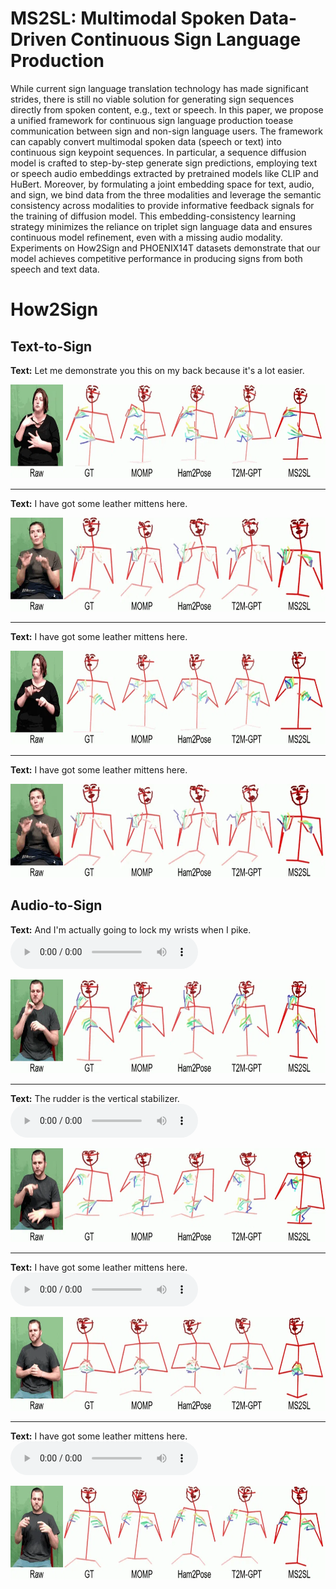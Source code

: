 # MS2SL: Multimodal Spoken Data-Driven Continuous Sign Language Production
While current sign language translation technology has made significant strides, there is still no viable solution for generating sign sequences directly from spoken content, e.g., text or speech. 
In this paper, we propose a unified framework for continuous sign language production toease communication between sign and non-sign language users. The framework can capably convert multimodal 
spoken data (speech or text) into continuous sign keypoint sequences. In particular, a sequence diffusion model is crafted to step-by-step generate sign predictions, employing text or speech audio 
embeddings extracted by pretrained models like CLIP and HuBert. Moreover, by formulating a joint embedding space for text, audio, and sign, we bind data from the three modalities and leverage the 
semantic consistency across modalities to provide informative feedback signals for the training of diffusion model. This embedding-consistency learning strategy minimizes the reliance on triplet 
sign language data and ensures continuous model refinement, even with a missing audio modality. Experiments on How2Sign and PHOENIX14T datasets demonstrate that our model achieves competitive 
performance in producing signs from both speech and text data.

# How2Sign
## Text-to-Sign
**Text:** Let me demonstrate you this on my back because it's a lot easier.

<img src="samples/G3GcPpidwxk_9-5-rgb_front/G3GcPpidwxk_9-5-rgb_front.webp" width="984" height="150" alt="WebP Image">
	
-------------------------------------------------------------------------------------------------------------------------------------------------------------------------------------------------------------

**Text:** I have got some leather mittens here.

<img src="samples/fzOH00UZg84_2-8-rgb_front/fzOH00UZg84_2-8-rgb_front.webp" width="984" height="150" alt="WebP Image">

-------------------------------------------------------------------------------------------------------------------------------------------------------------------------------------------------------------

**Text:** I have got some leather mittens here.

<img src="samples/G3GcPpidwxk_17-5-rgb_front/G3GcPpidwxk_17-5-rgb_front.webp" width="984" height="150" alt="WebP Image">

-------------------------------------------------------------------------------------------------------------------------------------------------------------------------------------------------------------

**Text:** I have got some leather mittens here.

<img src="samples/fzOH00UZg84_2-8-rgb_front/fzOH00UZg84_2-8-rgb_front.webp" width="984" height="150" alt="WebP Image">
	

## Audio-to-Sign

**Text:** And I'm actually going to lock my wrists when I pike.
<audio src="./samples/-g0iPSnQt6w_12-1-rgb_front/-g0iPSnQt6w_12-1-rgb_front.mp3" controls style="width: 300px;" type="audio/mpeg"></audio>

<img src="samples/-g0iPSnQt6w_12-1-rgb_front/-g0iPSnQt6w_12-1-rgb_front.webp" width="984" height="150" alt="WebP Image">


-------------------------------------------------------------------------------------------------------------------------------------------------------------------------------------------------------------

**Text:** The rudder is the vertical stabilizer.
<audio src="./samples/-fZc293MpJk_6-1-rgb_front/-fZc293MpJk_6-1-rgb_front.mp3" controls style="width: 300px;" type="audio/mpeg"></audio>

<img src="samples/-fZc293MpJk_6-1-rgb_front/-fZc293MpJk_6-1-rgb_front.webp" width="984" height="150" alt="WebP Image">

-------------------------------------------------------------------------------------------------------------------------------------------------------------------------------------------------------------

**Text:** I have got some leather mittens here.
<audio src="./samples/-g45vqccdzI_4-1-rgb_front/-g45vqccdzI_4-1-rgb_front.mp3" controls style="width: 300px;" type="audio/mpeg"></audio>

<img src="samples/-g45vqccdzI_4-1-rgb_front/-g45vqccdzI_4-1-rgb_front.webp" width="984" height="150" alt="WebP Image">

-------------------------------------------------------------------------------------------------------------------------------------------------------------------------------------------------------------

**Text:** I have got some leather mittens here.
<audio src="./samples/-g45vqccdzI_10-1-rgb_front/-g45vqccdzI_10-1-rgb_front.mp3" controls style="width: 300px;" type="audio/mpeg"></audio>

<img src="samples/-g45vqccdzI_10-1-rgb_front/-g45vqccdzI_10-1-rgb_front.webp" width="984" height="150" alt="WebP Image">
